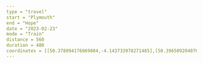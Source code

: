 ```yaml
---
type = "travel"
start = "Plymouth"
end = "Hope"
date = "2023-02-23"
mode = "Train"
distance = 560
duration = 480
coordinates = [[50.378094176069084,-4.143733978271485],[50.396509204070554,-3.9918994903564458],[50.408544881043355,-3.963403701782227],[50.39295262367493,-3.9308309555053715],[50.39251487226273,-3.8920354843139653],[50.40263683972481,-3.855814933776856],[50.42768625023368,-3.8440132141113286],[50.43454791438968,-3.690719604492188],[50.467557473306535,-3.6684036254882817],[50.495100763143746,-3.6040789142041816],[50.51539134781521,-3.5887527465820312],[50.536498909423464,-3.5972115564742144],[50.5496534116261,-3.490562438964844],[50.56426722723319,-3.468589782714845],[50.5780044432562,-3.468589782714845],[50.59173765385348,-3.442153930664063],[50.650984276689535,-3.4534835815429688],[50.724068255435036,-3.5434341430664067],[50.74949042143186,-3.547897338867188],[50.80159527562757,-3.468246459960938],[50.81591393493574,-3.416061401367188],[50.83976861483587,-3.391342163085938],[50.88180989329177,-3.3824157714843763],[50.91775326845564,-3.357009887695313],[50.944800752411695,-3.321304321289063],[51.02390535577586,-3.158226013183594],[51.02476914240731,-3.0322265625000004],[51.044415940251206,-2.9924011230468754],[51.08109643660297,-2.9680252075195317],[51.10287520513422,-2.967338562011719],[51.12744486087094,-2.9910278320312504],[51.23376244722765,-2.97008514404297],[51.32117192492376,-2.967681884765625],[51.358335406115046,-2.9102856944083677],[51.42053169770403,-2.74694327836525],[51.42747075866634,-2.626419067382813],[51.451439569222494,-2.5784397125244145],[51.44330870404713,-2.5337219238281254],[51.41976382669737,-2.5055694580078134],[51.389351586358394,-2.4327850341796875],[51.377175820415616,-2.3574074508977594],[51.38978006819939,-2.3517608642578134],[51.41762278159909,-2.2673034667968754],[51.433892209165236,-2.1437072753906254],[51.45828549061808,-2.129287719726563],[51.52198884392169,-2.008438110351563],[51.53523137707124,-1.9363403320312502],[51.536512708129735,-1.8518829345703127],[51.56570160097026,-1.78548935600571],[51.61844288587238,-1.9603729248046877],[51.64486796450331,-2.0050048828125004],[51.68575384809869,-2.0242309570312504],[51.71159566525676,-2.0566023628969634],[51.72605321905381,-2.110897642506],[51.71943625529099,-2.1978078158833507],[51.74446267785963,-2.222671508789063],[51.74276204508675,-2.266616821289063],[51.74785226870404,-2.282290330786454],[51.762729717381376,-2.288359476972031],[51.83389324266274,-2.2524301315534605],[51.867980326535445,-2.2186380374946717],[51.89700551248345,-2.103129135388471],[51.92950068895772,-2.0848242065090767],[51.986798763138836,-2.110897642506],[52.045963875924315,-2.110897642506],[52.131736218580095,-2.1611491701420715],[52.19621309601461,-2.1400295441967203],[52.264610966831036,-2.113810832675076],[52.369678383536574,-1.9832028067616259],[52.399313272005415,-1.9783474898131728],[52.415011698192174,-1.9278521935492423],[52.45038671024477,-1.9373200615987243],[52.47756099494305,-1.8989954368158175],[52.53678048062769,-2.081219517658575],[52.60742935822588,-2.137136030944192],[52.62289246018974,-2.1821611029625245],[52.67415250026204,-2.424501522915976],[52.699597729419075,-2.465090146290571],[52.700798764907354,-2.5300675485506803],[52.71171511155806,-2.5519438460493014],[52.699066861581706,-2.627168325709763],[52.71166648185346,-2.749855261311402],[52.76498483033177,-2.782088443639485],[52.817921955187636,-2.885652640837138],[52.844374948230424,-2.9673019330976227],[52.885737000082514,-3.0289287026999787],[52.93501194571418,-3.067289656031008],[52.97350550075338,-3.069509686905024],[52.99141192813682,-3.0385217070607826],[53.01834067800363,-3.031420223417721],[53.045705789749555,-3.003650894391354],[53.0660751136514,-3.002144079658205],[53.10484514576672,-2.95652951114155],[53.18027074919378,-2.9180284123894924],[53.19910130483571,-2.8941501286621856],[53.18800469790335,-2.8542151618381872],[53.168628702494814,-2.865622469047586],[53.15816812046953,-2.888909419114196],[53.15758114685598,-3.0418526753811554],[53.14404656004243,-3.0544604353838025],[53.12410096913799,-3.040273189544678]]
---
```

